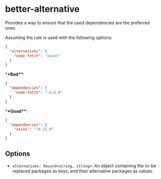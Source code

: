 # better-alternative

Provides a way to ensure that the used dependencies are the preferred ones.

Assuming the rule is used with the following options:

```json
{
  "alternatives": {
    "node-fetch": "axios"
  }
}
```

\***\*Bad\*\***:

```json
{
  "dependencies": {
    "node-fetch": "~2.6.0"
  }
}
```

\***\*Good\*\***:

```json
{
  "dependencies": {
    "axios": "~0.21.0"
  }
}
```

## Options

- `alternatives: Record<string, string>`: An object containing the to-be replaced packages as keys, and their alternative packages as values.
